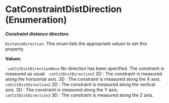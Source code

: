 # CatConstraintDistDirection (Enumeration)

**_Constraint distance direction._**

`DistanceDirection`. This enum lists the appropriate values to set this property.

**Values:**

` catCstDistDirectionNone`      No direction has been specified. The constraint is measured as usual.
` catCstDistDirection1`      2D : The constraint is measured along the horizontal axis. 3D : The constraint is measured along the X axis.
` catCstDistDirection2`      2D : The constraint is measured along the vertical axis. 3D : The constraint is measured along the Y axis.
` catCstDistDirection3`      3D : The constraint is measured along the Z axis.